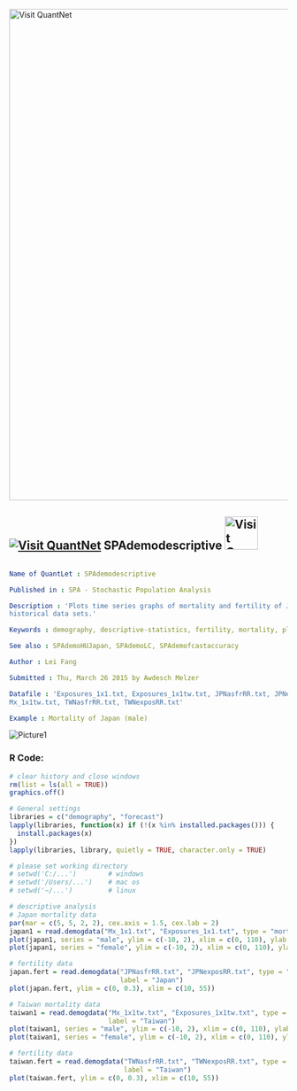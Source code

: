 
[<img src="https://github.com/QuantLet/Styleguide-and-FAQ/blob/master/pictures/banner.png" width="888" alt="Visit QuantNet">](http://quantlet.de/)

## [<img src="https://github.com/QuantLet/Styleguide-and-FAQ/blob/master/pictures/qloqo.png" alt="Visit QuantNet">](http://quantlet.de/) **SPAdemodescriptive** [<img src="https://github.com/QuantLet/Styleguide-and-FAQ/blob/master/pictures/QN2.png" width="60" alt="Visit QuantNet 2.0">](http://quantlet.de/)

```yaml

Name of QuantLet : SPAdemodescriptive

Published in : SPA - Stochastic Population Analysis

Description : 'Plots time series graphs of mortality and fertility of Japan and Taiwan based on
historical data sets.'

Keywords : demography, descriptive-statistics, fertility, mortality, plot, population, time-series

See also : SPAdemoHUJapan, SPAdemoLC, SPAdemofcastaccuracy

Author : Lei Fang

Submitted : Thu, March 26 2015 by Awdesch Melzer

Datafile : 'Exposures_1x1.txt, Exposures_1x1tw.txt, JPNasfrRR.txt, JPNexposRR.txt, Mx_1x1.txt,
Mx_1x1tw.txt, TWNasfrRR.txt, TWNexposRR.txt'

Example : Mortality of Japan (male)

```

![Picture1](Mortality.png)


### R Code:
```r
# clear history and close windows
rm(list = ls(all = TRUE))
graphics.off()

# General settings
libraries = c("demography", "forecast")
lapply(libraries, function(x) if (!(x %in% installed.packages())) {
  install.packages(x)
})
lapply(libraries, library, quietly = TRUE, character.only = TRUE)

# please set working directory 
# setwd('C:/...')        # windows 
# setwd('/Users/...')    # mac os 
# setwd('~/...')         # linux

# descriptive analysis
# Japan mortality data
par(mar = c(5, 5, 2, 2), cex.axis = 1.5, cex.lab = 2)
japan1 = read.demogdata("Mx_1x1.txt", "Exposures_1x1.txt", type = "mortality", label = "Japan")
plot(japan1, series = "male", ylim = c(-10, 2), xlim = c(0, 110), ylab = "Log death rate (male)")
plot(japan1, series = "female", ylim = c(-10, 2), xlim = c(0, 110), ylab = "Log death rate (female)")

# fertility data
japan.fert = read.demogdata("JPNasfrRR.txt", "JPNexposRR.txt", type = "fertility", 
                            label = "Japan")
plot(japan.fert, ylim = c(0, 0.3), xlim = c(10, 55))

# Taiwan mortality data
taiwan1 = read.demogdata("Mx_1x1tw.txt", "Exposures_1x1tw.txt", type = "mortality", 
                         label = "Taiwan")
plot(taiwan1, series = "male", ylim = c(-10, 2), xlim = c(0, 110), ylab = "Log death rate (male)")
plot(taiwan1, series = "female", ylim = c(-10, 2), xlim = c(0, 110), ylab = "Log death rate (female)")

# fertility data
taiwan.fert = read.demogdata("TWNasfrRR.txt", "TWNexposRR.txt", type = "fertility", 
                             label = "Taiwan")
plot(taiwan.fert, ylim = c(0, 0.3), xlim = c(10, 55)) 

```
